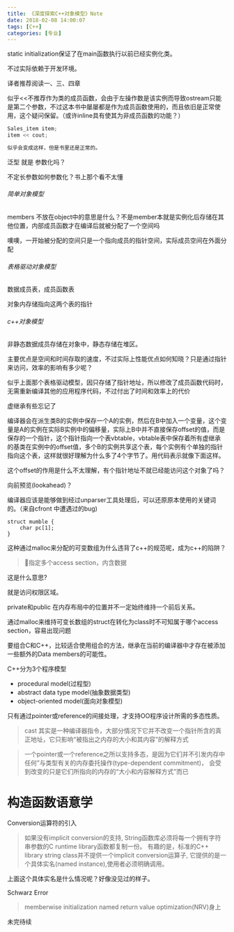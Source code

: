 ```yaml
---
title: 《深度探索C++对象模型》Note
date: 2018-02-08 14:00:07
tags: [C++]
categories: [专业]
---
```


static initialization保证了在main函数执行以前已经实例化类。

不过实际依赖于开发环境。

<!--more-->

译者推荐阅读一、三、四章

似乎<<不推荐作为类的成员函数，会由于左操作数是该实例而导致ostream只能是第二个参数，不过这本书中屡屡都是作为成员函数使用的，而且依旧是正常使用，这个疑问保留。（或许inline具有使其为非成员函数的功能？）

```c++
Sales_item item;
item << cout;

似乎会变成这样，但是书里还是正常的。
```

泛型 就是 参数化吗？

不定长参数如何参数化？书上那个看不太懂


###### 简单对象模型

members 不放在object中的意思是什么？不是member本就是实例化后存储在其他位置，内部成员函数才在编译后就被分配了一个空间吗

噢噢，一开始被分配的空间只是一个指向成员的指针空间，实际成员空间在外面分配

###### 表格驱动对象模型

数据成员表，成员函数表

对象内存储指向这两个表的指针

###### c++对象模型

非静态数据成员存储在对象中，静态存储在堆区。

主要优点是空间和时间存取的速度，不过实际上性能优点如何知晓？只是通过指针来访问，效率的影响有多少呢？

似乎上面那个表格驱动模型，因只存储了指针地址，所以修改了成员函数代码时，无需重新编译其他的应用程序代码，不过付出了时间和效率上的代价

虚继承有些忘记了

编译器会在派生类B的实例中保存一个A的实例，然后在B中加入一个变量，这个变量是A的实例在实际B实例中的偏移量，实际上B中并不直接保存offset的值，而是保存的一个指针，这个指针指向一个表vbtable，vbtable表中保存着所有虚继承的基类在实例中的offset值，多个B的实例共享这个表，每个实例有个单独的指针指向这个表，这样就很好理解为什么多了4个字节了。用代码表示就像下面这样。

这个offset的作用是什么不太理解，有个指针地址不就已经能访问这个对象了吗？

向前预览(lookahead)？

编译器应该是能够做到经过unparser工具处理后，可以还原原本使用的关键词的。（来自cfront 中遭遇过的bug)

```
struct mumble {
	char pc[1];
}
```

这种通过malloc来分配的可变数组为什么违背了c++的规范呢，成为c++的陷阱？

>指定多个access section，内含数据

这是什么意思?

就是访问权限区域。

private和public 在内存布局中的位置并不一定始终维持一个前后关系。

通过malloc来维持可变长数组的struct在转化为class时不可知属于哪个access section，容易出现问题

要组合C和C++，比较适合使用组合的方法，继承在当前的编译器中才存在被添加一些额外的Data members的可能性。

C++分为3个程序模型
* procedural model(过程型)
* abstract data type model(抽象数据类型)
* object-oriented model(面向对象模型)

只有通过pointer或reference的间接处理，才支持OO程序设计所需的多态性质。

>cast 其实是一种编译器指令，大部分情况下它并不改变一个指针所含的真正地址，它只影响“被指出之内存的大小和其内容”的解释方式

>一个pointer或一个reference之所以支持多态，是因为它们并不引发内存中任何”与类型有关的内存委托操作(type-dependent commitment)， 会受到改变的只是它们所指向的内存的“大小和内容解释方式”而已

# 构造函数语意学

Conversion运算符的引入

>如果没有implicit conversion的支持, String函数库必须将每一个拥有字符串参数的C runtime library函数都复制一份。
>有趣的是，标准的C++ library string class并不提供一个implicit conversion运算子, 它提供的是一个具体实名(named instance),使用者必须明确调用。

上面这个具体实名是什么情况呢？好像没见过的样子。

Schwarz Error

>memberwise initialization
>named return value optimization(NRV)身上




未完待续
